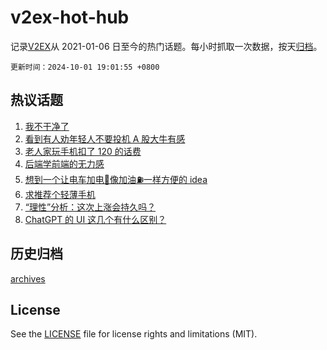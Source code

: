 # v2ex-hot-hub

 记录[V2EX](https://www.v2ex.com/)从 2021-01-06 日至今的热门话题。每小时抓取一次数据，按天[归档](archives)。

`更新时间：2024-10-01 19:01:55 +0800`

## 热议话题

1. [我不干净了](https://www.v2ex.com/t/1077188)
1. [看到有人劝年轻人不要投机 A 股大牛有感](https://www.v2ex.com/t/1077234)
1. [老人家玩手机扣了 120 的话费](https://www.v2ex.com/t/1077204)
1. [后端学前端的无力感](https://www.v2ex.com/t/1077205)
1. [想到一个让电车加电🔋像加油⛽️一样方便的 idea](https://www.v2ex.com/t/1077255)
1. [求推荐个轻薄手机](https://www.v2ex.com/t/1077228)
1. [“理性”分析：这次上涨会持久吗？](https://www.v2ex.com/t/1077212)
1. [ChatGPT 的 UI 这几个有什么区别？](https://www.v2ex.com/t/1077221)

## 历史归档

[archives](archives)

## License

See the [LICENSE](LICENSE) file for license rights and limitations (MIT).

